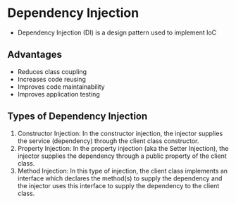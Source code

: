# Dependency Injection

* Dependency Injection (DI) is a design pattern used to implement IoC

## Advantages

* Reduces class coupling
* Increases code reusing
* Improves code maintainability
* Improves application testing

## Types of Dependency Injection
1. Constructor Injection: In the constructor injection, the injector supplies the service (dependency) through the client class constructor.
2. Property Injection: In the property injection (aka the Setter Injection), the injector supplies the dependency through a public property of the client class.
3. Method Injection: In this type of injection, the client class implements an interface which declares the method(s) to supply the dependency and the injector uses this interface to supply the dependency to the client class.

